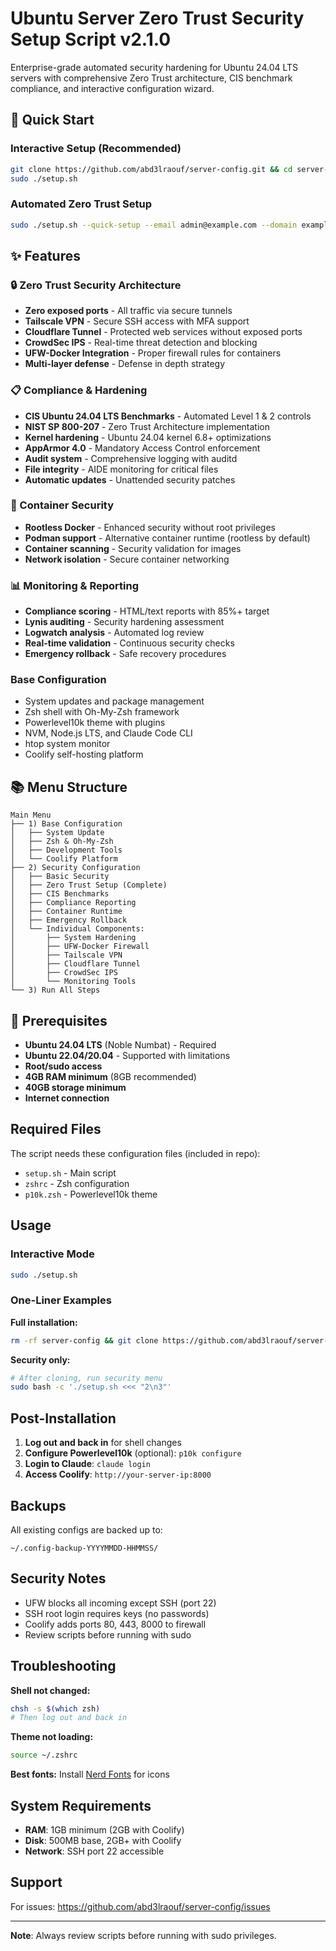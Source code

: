 # Ubuntu Server Zero Trust Security Setup Script v2.1.0

Enterprise-grade automated security hardening for Ubuntu 24.04 LTS servers with comprehensive Zero Trust architecture, CIS benchmark compliance, and interactive configuration wizard.

## 🚀 Quick Start

### Interactive Setup (Recommended)
```bash
git clone https://github.com/abd3lraouf/server-config.git && cd server-config
sudo ./setup.sh
```

### Automated Zero Trust Setup
```bash
sudo ./setup.sh --quick-setup --email admin@example.com --domain example.com
```

## ✨ Features

### 🔒 Zero Trust Security Architecture
- **Zero exposed ports** - All traffic via secure tunnels
- **Tailscale VPN** - Secure SSH access with MFA support
- **Cloudflare Tunnel** - Protected web services without exposed ports
- **CrowdSec IPS** - Real-time threat detection and blocking
- **UFW-Docker Integration** - Proper firewall rules for containers
- **Multi-layer defense** - Defense in depth strategy

### 📋 Compliance & Hardening
- **CIS Ubuntu 24.04 LTS Benchmarks** - Automated Level 1 & 2 controls
- **NIST SP 800-207** - Zero Trust Architecture implementation
- **Kernel hardening** - Ubuntu 24.04 kernel 6.8+ optimizations
- **AppArmor 4.0** - Mandatory Access Control enforcement
- **Audit system** - Comprehensive logging with auditd
- **File integrity** - AIDE monitoring for critical files
- **Automatic updates** - Unattended security patches

### 🐳 Container Security
- **Rootless Docker** - Enhanced security without root privileges
- **Podman support** - Alternative container runtime (rootless by default)
- **Container scanning** - Security validation for images
- **Network isolation** - Secure container networking

### 📊 Monitoring & Reporting
- **Compliance scoring** - HTML/text reports with 85%+ target
- **Lynis auditing** - Security hardening assessment
- **Logwatch analysis** - Automated log review
- **Real-time validation** - Continuous security checks
- **Emergency rollback** - Safe recovery procedures

### Base Configuration
- System updates and package management
- Zsh shell with Oh-My-Zsh framework
- Powerlevel10k theme with plugins
- NVM, Node.js LTS, and Claude Code CLI
- htop system monitor
- Coolify self-hosting platform

## 📚 Menu Structure

```
Main Menu
├── 1) Base Configuration
│   ├── System Update
│   ├── Zsh & Oh-My-Zsh
│   ├── Development Tools
│   └── Coolify Platform
├── 2) Security Configuration
│   ├── Basic Security
│   ├── Zero Trust Setup (Complete)
│   ├── CIS Benchmarks
│   ├── Compliance Reporting
│   ├── Container Runtime
│   ├── Emergency Rollback
│   └── Individual Components:
│       ├── System Hardening
│       ├── UFW-Docker Firewall
│       ├── Tailscale VPN
│       ├── Cloudflare Tunnel
│       ├── CrowdSec IPS
│       └── Monitoring Tools
└── 3) Run All Steps
```

## 🔧 Prerequisites

- **Ubuntu 24.04 LTS** (Noble Numbat) - Required
- **Ubuntu 22.04/20.04** - Supported with limitations
- **Root/sudo access**
- **4GB RAM minimum** (8GB recommended)
- **40GB storage minimum**
- **Internet connection**

## Required Files

The script needs these configuration files (included in repo):
- `setup.sh` - Main script
- `zshrc` - Zsh configuration
- `p10k.zsh` - Powerlevel10k theme

## Usage

### Interactive Mode
```bash
sudo ./setup.sh
```

### One-Liner Examples

**Full installation:**
```bash
rm -rf server-config && git clone https://github.com/abd3lraouf/server-config.git && cd server-config && chmod +x setup.sh && sudo ./setup.sh
```

**Security only:**
```bash
# After cloning, run security menu
sudo bash -c './setup.sh <<< "2\n3"'
```

## Post-Installation

1. **Log out and back in** for shell changes
2. **Configure Powerlevel10k** (optional): `p10k configure`
3. **Login to Claude**: `claude login`
4. **Access Coolify**: `http://your-server-ip:8000`

## Backups

All existing configs are backed up to:
```
~/.config-backup-YYYYMMDD-HHMMSS/
```

## Security Notes

- UFW blocks all incoming except SSH (port 22)
- SSH root login requires keys (no passwords)
- Coolify adds ports 80, 443, 8000 to firewall
- Review scripts before running with sudo

## Troubleshooting

**Shell not changed:**
```bash
chsh -s $(which zsh)
# Then log out and back in
```

**Theme not loading:**
```bash
source ~/.zshrc
```

**Best fonts:** Install [Nerd Fonts](https://www.nerdfonts.com/) for icons

## System Requirements

- **RAM**: 1GB minimum (2GB with Coolify)
- **Disk**: 500MB base, 2GB+ with Coolify
- **Network**: SSH port 22 accessible

## Support

For issues: https://github.com/abd3lraouf/server-config/issues

---
**Note**: Always review scripts before running with sudo privileges.